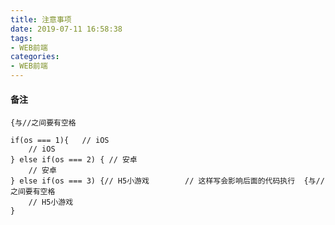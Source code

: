 ```yaml
---
title: 注意事项
date: 2019-07-11 16:58:38
tags:
- WEB前端
categories: 
- WEB前端
---
```

#### 备注

`{与//之间要有空格`

```
if(os === 1){	// iOS
	// iOS
} else if(os === 2) { // 安卓
	// 安卓
} else if(os === 3) {// H5小游戏        // 这样写会影响后面的代码执行  {与//之间要有空格
	// H5小游戏
}
```

